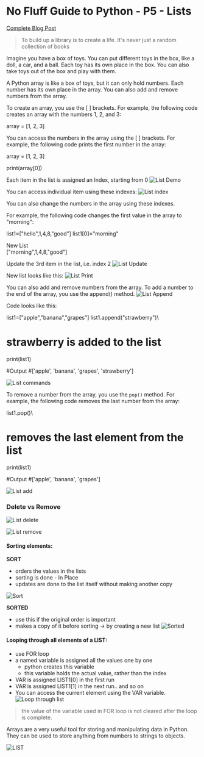 # No Fluff Guide to Python - P5 - Lists

[Complete Blog Post](https://www.databasewithfun.com/2023/07/no-fluff-guide-to-python-p5-lists.html)
> To build up a library is to create a life. It's never just a random collection of books

Imagine you have a box of toys. You can put different toys in the box, like a doll, a car, and a ball. Each toy has its own place in the box. You can also take toys out of the box and play with them.

A Python array is like a box of toys, but it can only hold numbers. Each number has its own place in the array. You can also add and remove numbers from the array.

To create an array, you use the [ ] brackets. For example, the following code creates an array with the numbers 1, 2, and 3:

array = [1, 2, 3]

You can access the numbers in the array using the [ ] brackets. For example, the following code prints the first number in the array:

array = [1, 2, 3]

print(array[0])

Each item in the list is assigned an Index, starting from 0
![List Demo](./assets/list01.png)

You can access individual item using these indexes:
![List index](./assets/list02.png)

You can also change the numbers in the array using these indexes.

For example, the following code changes the first value in the array to "morning":

list1=["hello",1,4,8,"good"]
list1[0]="morning"   

New List\
["morning",1,4,8,"good"]

Update the 3rd item in the list, i.e. index 2
![List Update](./assets/list03.png)

New list looks like this:
![List Print](./assets/list04.png)

You can also add and remove numbers from the array. To add a number to the end of the array, you use the append() method. 
![List Append](./assets/list05.png)

Code looks like this:

list1=["apple","banana","grapes"]
list1.append("strawberry")\
# strawberry is added to the list
print(list1)

#Output
#['apple', 'banana', 'grapes', 'strawberry']

![List commands](./assets/list06.png)

To remove a number from the array, you use the `pop()` method. For example, the following code removes the last number from the array:

list1.pop()\
# removes the last element from the list
print(list1)

#Output
#['apple', 'banana', 'grapes']

![List add](./assets/list07.png)

### Delete vs Remove
![List delete](./assets/list08.png)

![List remove](./assets/list09.png)

#### Sorting elements:

**SORT**
-   orders the values in the lists
-   sorting is done - In Place
-   updates are done to the list itself without making another copy

![Sort](./assets/python-List-SORT.gif)

**SORTED**
- use this if the original order is important
- makes a copy of it before sorting -> by creating a new list
![Sorted](./assets/python-List-SORTED.gif)


#### Looping through all elements of a LIST:

-   use FOR loop
-   a named variable is assigned all the values one by one
    -   python creates this variable 
    -   this variable holds the actual value, rather than the index
-   VAR is assigned LIST1[0] in the first run
-   VAR is assigned LIST1[1] in the next run.. and so on
-   You can access the current element using the VAR variable.
![Loop through list](./assets/python-List-Loop.gif)

> the value of the variable used in FOR loop is not cleared after the loop is complete.

Arrays are a very useful tool for storing and manipulating data in Python. They can be used to store anything from numbers to strings to objects.

![LIST](https://blogger.googleusercontent.com/img/b/R29vZ2xl/AVvXsEgWdoefHpdoZWBTWB2dF9KXVzCPSVw3IM-jVghQsvndbb-0IF6tVGrStvIJnwcYyZuC8urjk1HlHu8JYk28vJxErsZVqIHTOnVCEXGrDXufJAA6ERxFHp67mHfV-beZ-jfXtG04x4JJabkMtY11Qa7s7QhQTwICiXklXlHUdAFu4cwk0tKYUIZXrcBHMZyZ/s2041/lists-databasewithfun.PNG)